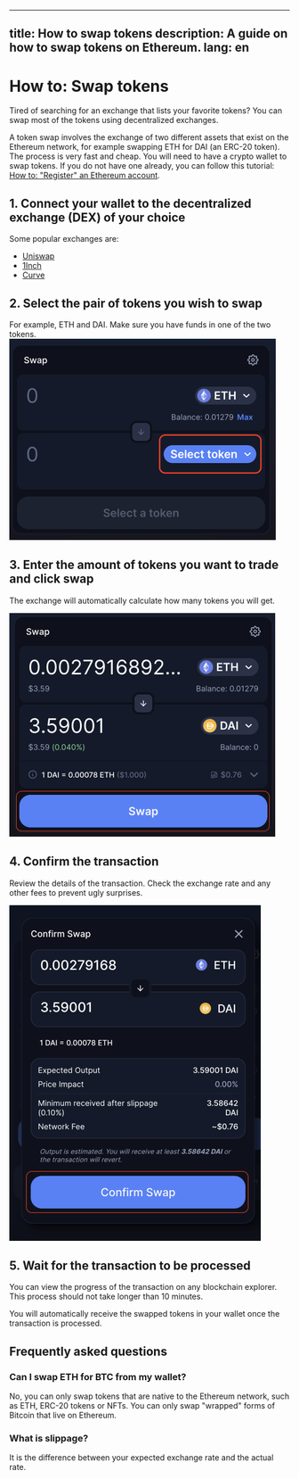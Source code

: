  ---
title: How to swap tokens
description: A guide on how to swap tokens on Ethereum.
lang: en
---

# How to: Swap tokens

Tired of searching for an exchange that lists your favorite tokens? You can swap most of the tokens using decentralized exchanges. 

A token swap involves the exchange of two different assets that exist on the Ethereum network, for example swapping ETH for DAI (an ERC-20 token). The process is very fast and cheap. You will need to have a crypto wallet to swap tokens. If you do not have one already, you can follow this tutorial: [How to: "Register" an Ethereum account](/guides/how-to-register-an-ethereum-account/).

## 1. Connect your wallet to the decentralized exchange (DEX) of your choice

Some popular exchanges are:

- [Uniswap](https://app.uniswap.org/#/swap)
- [1Inch](https://app.1inch.io/#/1/unified/swap/ETH/DAI)
- [Curve](https://curve.fi/#/ethereum/swap)

## 2. Select the pair of tokens you wish to swap

For example, ETH and DAI. Make sure you have funds in one of the two tokens.
![Common interface for swapping](./swap1.png)

## 3. Enter the amount of tokens you want to trade and click swap

The exchange will automatically calculate how many tokens you will get.

![Common interface for swapping](./swap2.png)

## 4. Confirm the transaction
Review the details of the transaction. Check the exchange rate and any other fees to prevent ugly surprises.

![Common interface for swapping](./swap3.png)

## 5. Wait for the transaction to be processed

You can view the progress of the transaction on any blockchain explorer. This process should not take longer than 10 minutes. 

You will automatically receive the swapped tokens in your wallet once the transaction is processed.

## Frequently asked questions

### Can I swap ETH for BTC from my wallet?

No, you can only swap tokens that are native to the Ethereum network, such as ETH, ERC-20 tokens or NFTs. You can only swap "wrapped" forms of Bitcoin that live on Ethereum.

### What is slippage?

It is the difference between your expected exchange rate and the actual rate.
